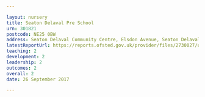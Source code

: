 ```yaml
---

layout: nursery
title: Seaton Delaval Pre School
urn: 301821
postcode: NE25 0BW
address: Seaton Delaval Community Centre, Elsdon Avenue, Seaton Delaval, Northumberland, NE25 0BW
latestReportUrl: https://reports.ofsted.gov.uk/provider/files/2730027/urn/301821.pdf
teaching: 2
development: 2
leadership: 2
outcomes: 2
overall: 2
date: 26 September 2017

---
```

